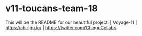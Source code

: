 # v11-toucans-team-18
This will be the README for our beautiful project. | Voyage-11 | https://chingu.io/ | https://twitter.com/ChinguCollabs
